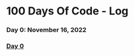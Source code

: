 # 100 Days Of Code - Log

### Day 0: November 16, 2022 
<!--##### (delete me or comment me out)-->

### [Day 0](/Day%200/)
